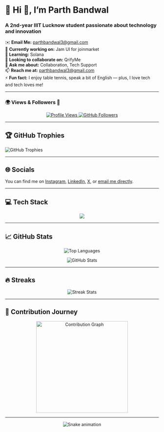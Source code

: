 # 💫 Hi 👋, I’m **Parth Bandwal**

### A 2nd-year IIIT Lucknow student passionate about technology and innovation  

✉️ **Email Me:** [parthbandwal3@gmail.com](mailto:parthbandwal3@gmail.com)  
🔭 **Currently working on:** Jam UI for joinmarket  
🌱 **Learning:** Solana  
👯 **Looking to collaborate on:** QrifyMe  
💬 **Ask me about:** Collaboration, Tech Support  
📫 **Reach me at:** parthbandwal3@gmail.com  
⚡ **Fun fact:** I enjoy table tennis, speak a bit of English — plus, I love tech and tech loves me!

---

### 🌍 Views & Followers 🚀
<p align="center">
  <a href="https://komarev.com/ghpvc/?username=parrth20&label=Profile%20views&color=0e75b6&style=flat" target="_blank">
    <img src="https://komarev.com/ghpvc/?username=parrth20" alt="Profile Views">
  </a>  
  <a href="https://github.com/parrth20" target="_blank">
    <img src="https://img.shields.io/github/followers/parrth20?label=Followers&style=social" alt="GitHub Followers">
  </a>
</p>

---

## 🏆 GitHub Trophies
![GitHub Trophies](https://github-profile-trophy.vercel.app/?username=parrth20&theme=radical&no-frame=false&no-bg=false&margin-w=4)

---

## 🌐 Socials
You can find me on [Instagram](https://instagram.com/parrth20), [LinkedIn](https://linkedin.com/in/parrth20), [X](https://x.com/parrth18), or [email me directly](mailto:parthbandwal3@gmail.com).

---

## 💻 Tech Stack  
<p align="center">
  <img src="https://skillicons.dev/icons?i=cpp,c,css,html,js,dart,java,latex,rust,solidity,ts,bash,aws,gcp,angular,django,express,fastapi,ejs,flutter,flask,nextjs,nodejs,npm,react,redux,solidjs,tailwind,threejs,vite,vue,web3,webpack,yarn,firebase,mysql,postgres,prisma,figma,canva,blender,framer,github,gitlab,git,powershell" />
</p>

---

## 📈 GitHub Stats  
<p align="center">
  <img src="https://github-readme-stats.vercel.app/api/top-langs/?username=parrth20&layout=compact&theme=radical" alt="Top Languages" />
</p>
<p align="center">
  <img src="https://github-readme-stats.vercel.app/api?username=parrth20&show_icons=true&theme=radical" alt="GitHub Stats" />
</p>

---

## 🔥 Streaks
<p align="center">
  <img src="https://github-readme-streak-stats.herokuapp.com/?user=parrth20&theme=radical" alt="Streak Stats" />
</p>

---

## 🌟 Contribution Journey
<p align="center">
  <img src="https://github-readme-activity-graph.vercel.app/graph?username=parrth20&radius=16&theme=github-compact&area=true&order=5" height="300" alt="Contribution Graph" />
</p>

---

<p align="center">
  <img src="https://profile-readme-generator.com/assets/snake.svg" alt="Snake animation" />
</p>
